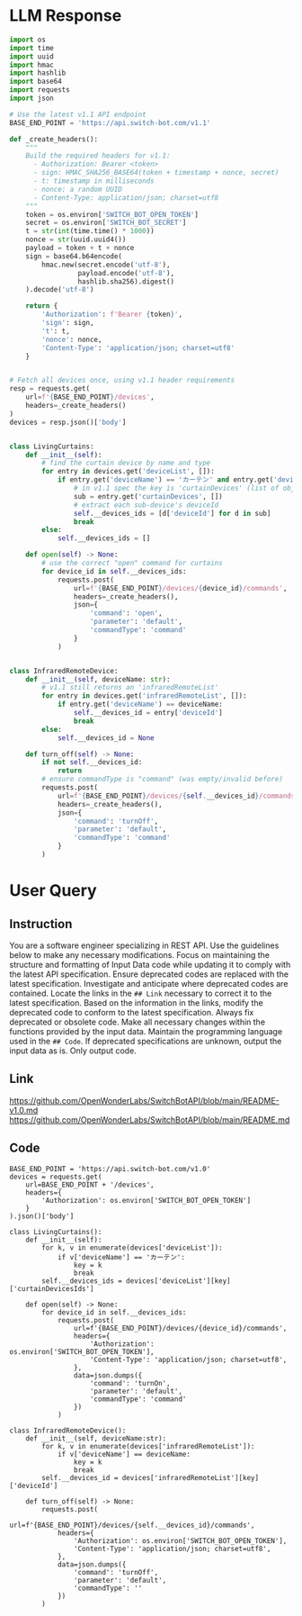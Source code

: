 # LLM Response
```python
import os
import time
import uuid
import hmac
import hashlib
import base64
import requests
import json

# Use the latest v1.1 API endpoint
BASE_END_POINT = 'https://api.switch-bot.com/v1.1'

def _create_headers():
    """
    Build the required headers for v1.1:
      - Authorization: Bearer <token>
      - sign: HMAC_SHA256_BASE64(token + timestamp + nonce, secret)
      - t: timestamp in milliseconds
      - nonce: a random UUID
      - Content-Type: application/json; charset=utf8
    """
    token = os.environ['SWITCH_BOT_OPEN_TOKEN']
    secret = os.environ['SWITCH_BOT_SECRET']
    t = str(int(time.time() * 1000))
    nonce = str(uuid.uuid4())
    payload = token + t + nonce
    sign = base64.b64encode(
        hmac.new(secret.encode('utf-8'),
                 payload.encode('utf-8'),
                 hashlib.sha256).digest()
    ).decode('utf-8')

    return {
        'Authorization': f'Bearer {token}',
        'sign': sign,
        't': t,
        'nonce': nonce,
        'Content-Type': 'application/json; charset=utf8'
    }


# Fetch all devices once, using v1.1 header requirements
resp = requests.get(
    url=f'{BASE_END_POINT}/devices',
    headers=_create_headers()
)
devices = resp.json()['body']


class LivingCurtains:
    def __init__(self):
        # find the curtain device by name and type
        for entry in devices.get('deviceList', []):
            if entry.get('deviceName') == 'カーテン' and entry.get('deviceType') == 'Curtain':
                # in v1.1 spec the key is 'curtainDevices' (list of objects with deviceId)
                sub = entry.get('curtainDevices', [])
                # extract each sub-device's deviceId
                self.__devices_ids = [d['deviceId'] for d in sub]
                break
        else:
            self.__devices_ids = []

    def open(self) -> None:
        # use the correct "open" command for curtains
        for device_id in self.__devices_ids:
            requests.post(
                url=f'{BASE_END_POINT}/devices/{device_id}/commands',
                headers=_create_headers(),
                json={
                    'command': 'open',
                    'parameter': 'default',
                    'commandType': 'command'
                }
            )


class InfraredRemoteDevice:
    def __init__(self, deviceName: str):
        # v1.1 still returns an 'infraredRemoteList'
        for entry in devices.get('infraredRemoteList', []):
            if entry.get('deviceName') == deviceName:
                self.__devices_id = entry['deviceId']
                break
        else:
            self.__devices_id = None

    def turn_off(self) -> None:
        if not self.__devices_id:
            return
        # ensure commandType is "command" (was empty/invalid before)
        requests.post(
            url=f'{BASE_END_POINT}/devices/{self.__devices_id}/commands',
            headers=_create_headers(),
            json={
                'command': 'turnOff',
                'parameter': 'default',
                'commandType': 'command'
            }
        )
```

# User Query
## Instruction
You are a software engineer specializing in REST API.
Use the guidelines below to make any necessary modifications.
Focus on maintaining the structure and formatting of Input Data code while updating it to comply with the latest API specification.
Ensure deprecated codes are replaced with the latest specification.
Investigate and anticipate where deprecated codes are contained. Locate the links in the `## Link` necessary to correct it to the latest specification.
Based on the information in the links, modify the deprecated code to conform to the latest specification.
Always fix deprecated or obsolete code. Make all necessary changes within the functions provided by the input data.
Maintain the programming language used in the `## Code`.
If deprecated specifications are unknown, output the input data as is.
Only output code.

## Link
https://github.com/OpenWonderLabs/SwitchBotAPI/blob/main/README-v1.0.md
https://github.com/OpenWonderLabs/SwitchBotAPI/blob/main/README.md

## Code
```
BASE_END_POINT = 'https://api.switch-bot.com/v1.0'
devices = requests.get(
    url=BASE_END_POINT + '/devices',
    headers={
        'Authorization': os.environ['SWITCH_BOT_OPEN_TOKEN']
    }
).json()['body']

class LivingCurtains():
    def __init__(self):
        for k, v in enumerate(devices['deviceList']):
            if v['deviceName'] == 'カーテン':
                key = k
                break
        self.__devices_ids = devices['deviceList'][key]['curtainDevicesIds']

    def open(self) -> None:
        for device_id in self.__devices_ids:
            requests.post(
                url=f'{BASE_END_POINT}/devices/{device_id}/commands',
                headers={
                    'Authorization': os.environ['SWITCH_BOT_OPEN_TOKEN'],
                    'Content-Type': 'application/json; charset=utf8',
                },
                data=json.dumps({
                    'command': 'turnOn',
                    'parameter': 'default',
                    'commandType': 'command'
                })
            )

class InfraredRemoteDevice():
    def __init__(self, deviceName:str):
        for k, v in enumerate(devices['infraredRemoteList']):
            if v['deviceName'] == deviceName:
                key = k
                break
        self.__devices_id = devices['infraredRemoteList'][key]['deviceId']

    def turn_off(self) -> None:
        requests.post(
            url=f'{BASE_END_POINT}/devices/{self.__devices_id}/commands',
            headers={
                'Authorization': os.environ['SWITCH_BOT_OPEN_TOKEN'],
                'Content-Type': 'application/json; charset=utf8',
            },
            data=json.dumps({
                'command': 'turnOff',
                'parameter': 'default',
                'commandType': ''
            })
        )

```
